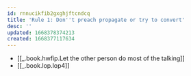 ```yaml
---
id: rnnucikfib2gxghjftcndcq
title: 'Rule 1: Don''t preach propagate or try to convert'
desc: ''
updated: 1668378374213
created: 1668377117634
---
```


- [[_.book.hwfip.Let the other person do most of the talking]]
- [[_.book.lop.lop4]]
